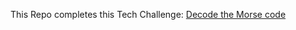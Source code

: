 This Repo completes this Tech Challenge: [Decode the Morse code](https://www.codewars.com/kata/54b724efac3d5402db00065e/train/ruby)

